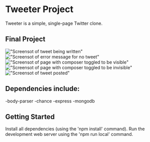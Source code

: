 # Tweeter Project

Tweeter is a simple, single-page Twitter clone.

## Final Project

!["Screensot of tweet being written"](https://github.com/CourtneyChu/Week2Day2/blob/feature/user-registration/docs/Login%20Page%20Shot.png)
!["Screensot of error message for no tweet"](https://github.com/CourtneyChu/Week2Day2/blob/feature/user-registration/docs/Register%20Page%20Shot.png)
!["Screensot of page with composer toggled to be visible"](https://github.com/CourtneyChu/Week2Day2/blob/feature/user-registration/docs/Short%20URL%20Shot.png)
!["Screensot of page with composer toggled to be invisible"](https://github.com/CourtneyChu/Week2Day2/blob/feature/user-registration/docs/URLs%20list%20shot.png)
!["Screensot of tweet posted"](https://github.com/CourtneyChu/Week2Day2/blob/feature/user-registration/docs/Login%20Page%20Shot.png)

## Dependencies include:
-body-parser
-chance
-express
-mongodb

## Getting Started
Install all dependencies (using the 'npm install' command).
Run the development web server using the 'npm run local' command.